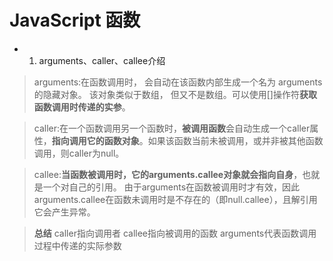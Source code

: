 # JavaScript 函数

- 1. arguments、caller、callee介绍
> arguments:在函数调用时， 会自动在该函数内部生成一个名为 arguments的隐藏对象。 该对象类似于数组， 但又不是数组。可以使用[]操作符**获取函数调用时传递的实参**。

> caller:在一个函数调用另一个函数时，**被调用函数**会自动生成一个caller属性，**指向调用它的函数对象**。如果该函数当前未被调用，或并非被其他函数调用，则caller为null。

> callee:**当函数被调用时，它的arguments.callee对象就会指向自身**，也就是一个对自己的引用。
由于arguments在函数被调用时才有效，因此arguments.callee在函数未调用时是不存在的（即null.callee），且解引用它会产生异常。

> **总结** caller指向调用者 callee指向被调用的函数 arguments代表函数调用过程中传递的实际参数
